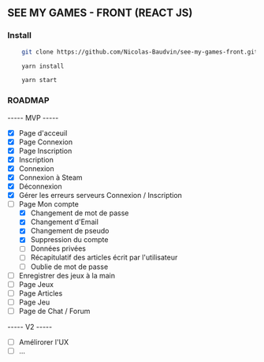## SEE MY GAMES - FRONT (REACT JS)

### Install 

```bash
    git clone https://github.com/Nicolas-Baudvin/see-my-games-front.git
```

```bash
    yarn install
```

```bash
    yarn start
```

### ROADMAP

----- MVP -----

- [x] Page d'acceuil
- [x] Page Connexion
- [x] Page Inscription
- [x] Inscription
- [x] Connexion
- [x] Connexion à Steam
- [x] Déconnexion
- [x] Gérer les erreurs serveurs Connexion / Inscription
- [ ] Page Mon compte
  - [x] Changement de mot de passe
  - [x] Changement d'Email
  - [x] Changement de pseudo
  - [x] Suppression du compte
  - [ ] Données privées
  - [ ] Récapitulatif des articles écrit par l'utilisateur
  - [ ] Oublie de mot de passe
- [ ] Enregistrer des jeux à la main
- [ ] Page Jeux
- [ ] Page Articles
- [ ] Page Jeu
- [ ] Page de Chat / Forum

----- V2 -----

- [ ] Amélirorer l'UX
- [ ] ...
